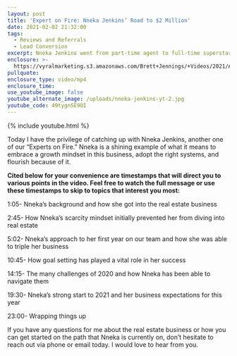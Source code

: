 ```yaml
---
layout: post
title: 'Expert on Fire: Nneka Jenkins’ Road to $2 Million'
date: 2021-02-02 21:32:00
tags:
  - Reviews and Referrals
  - Lead Conversion
excerpt: Nneka Jenkins went from part-time agent to full-time superstar. Here’s how.
enclosure: >-
  https://vyralmarketing.s3.amazonaws.com/Brett+Jennings/+Videos/2021/Agent+on+Fire_+Nneka+Jenkins%E2%80%99+Road+to+%242+Million.mp4
pullquote:
enclosure_type: video/mp4
enclosure_time:
use_youtube_image: false
youtube_alternate_image: /uploads/nneka-jenkins-yt-2.jpg
youtube_code: 49tygnSE9OI
---
```

{% include youtube.html %}

Today I have the privilege of catching up with Nneka Jenkins, another one of our “Experts on Fire.” Nneka is a shining example of what it means to embrace a growth mindset in this business, adopt the right systems, and flourish because of it.

**Cited below for your convenience are timestamps that will direct you to various points in the video. Feel free to watch the full message or use these timestamps to skip to topics that interest you most:**

1:05- Nneka’s background and how she got into the real estate business

2:45- How Nneka’s scarcity mindset initially prevented her from diving into real estate

5:02- Nneka’s approach to her first year on our team and how she was able to triple her business

10:45- How goal setting has played a vital role in her success

14:15- The many challenges of 2020 and how Nneka has been able to navigate them

19:30- Nneka’s strong start to 2021 and her business expectations for this year

23:00- Wrapping things up

If you have any questions for me about the real estate business or how you can get started on the path that Nneka is currently on, don’t hesitate to reach out via phone or email today. I would love to hear from you.
